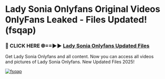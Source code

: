# Lady Sonia Onlyfans Original Videos 0nlyFans Leaked - Files Updated! (fsqap)

<h3>🔴 CLICK HERE 🌐==►► <a href="https://tinyurl.com/3hn5wdd3" rel="nofollow">Lady Sonia Onlyfans Updated Files</a></h3>

Get Lady Sonia Onlyfans and all content. Now you can access all videos and pictures of Lady Sonia Onlyfans. New Updated Files 2025!

[![fsqap](https://i.imgur.com/4HnBqBT.gif)](https://tinyurl.com/3hn5wdd3)
